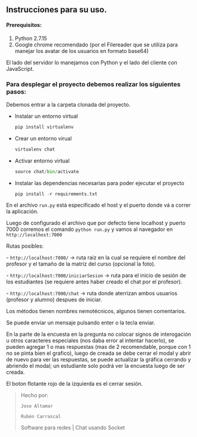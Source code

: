 ## Instrucciones para su uso.

#### Prerequisitos:

1. Python 2.7.15
2. Google chrome recomendado (por el Filereader que se utiliza para manejar los avatar de los usuarios en formato base64)

El lado del servidor lo manejamos con Python y el lado del cliente con JavaScript.

### Para desplegar el proyecto debemos realizar los siguientes pasos:

Debemos entrar a la carpeta clonada del proyecto.

- Instalar un entorno virtual 
  ```python
  pip install virtualenv
  ```
  
- Crear un entorno virual
  ```python
  virtualenv chat
  ```

- Activar entorno virtual
  ```python
  source chat/bin/activate
  ```

- Instalar las dependencias necesarias para poder ejecutar el proyecto
  ```python
  pip install -r requirements.txt
  ```

En el archivo `run.py` está especificado el host y el puerto donde vá a correr la aplicación.

Luego de configurado el archivo que por defecto tiene localhost y puerto 7000 corremos el comando `python run.py` y vamos al navegador en `http://localhost:7000`

Rutas posibles:

\- `http://localhost:7000/` -> ruta raiz en la cual se requiere el nombre del profesor y el tamaño de la matriz del curso (opcional la foto).

\- `http://localhost:7000/iniciarSesion` -> ruta para el inicio de sesión de los estudiantes (se requiere antes haber creado el chat por el profesor).

\- `http://localhost:7000/chat` -> ruta donde aterrizan ambos usuarios (profesor y alumno) despues de iniciar.

Los métodos tienen nombres nemotécnicos, algunos tienen comentarios.

Se puede enviar un mensaje pulsando enter o la tecla enviar.

En la parte de la encuesta en la pregunta no colocar signos de interogación u otros caracteres especiales (nos daba error al intentar hacerlo), se pueden agregar 1 o mas respuestas (mas de 2 recomendable, porque con 1 no se pinta bien el grafico), luego de creada se debe cerrar el modal y abrir de nuevo para ver las respuestas, se puede actualizar la gráfica cerrando y abriendo el modal; un estudiante solo podrá ver la encuesta luego de ser creada.

El boton flotante rojo de la izquierda es el cerrar sesión.



> Hecho por:
>
>     Jose Altamar
>
>     Rubén Carrascal
>
> Software para redes | Chat usando Socket 